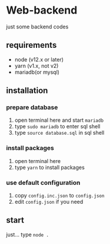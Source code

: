 # Web-backend
just some backend codes

## requirements
- node (v12.x or later)
- yarn (v1.x, not v2)
- mariadb(or mysql)

## installation
### prepare database
1. open terminal here and start `mariadb`
2. type `sudo mariadb` to enter sql shell
3. type `source database.sql` in sql shell

### install packages
1. open terminal here
2. type `yarn` to install packages

### use default configuration
1. copy `config.inc.json` to `config.json`
2. edit `config.json` if you need

## start
just... type `node .`
